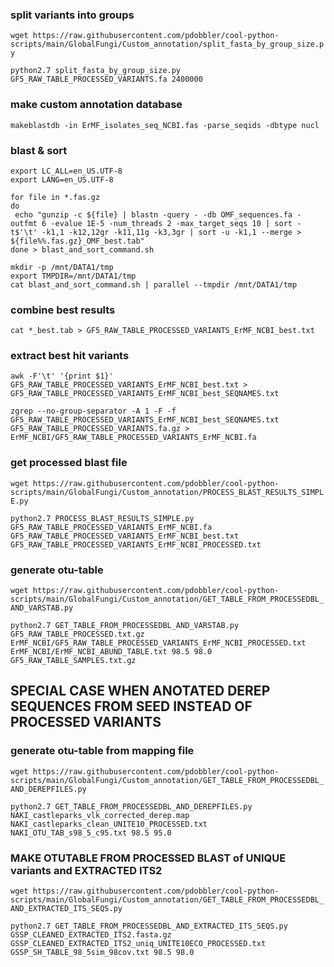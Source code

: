 
### split variants into groups

`wget https://raw.githubusercontent.com/pdobbler/cool-python-scripts/main/GlobalFungi/Custom_annotation/split_fasta_by_group_size.py`

`python2.7 split_fasta_by_group_size.py GF5_RAW_TABLE_PROCESSED_VARIANTS.fa 2400000`


### make custom annotation database

`makeblastdb -in ErMF_isolates_seq_NCBI.fas -parse_seqids -dbtype nucl`


### blast & sort

```
export LC_ALL=en_US.UTF-8
export LANG=en_US.UTF-8

for file in *.fas.gz
do
 echo "gunzip -c ${file} | blastn -query - -db OMF_sequences.fa -outfmt 6 -evalue 1E-5 -num_threads 2 -max_target_seqs 10 | sort -t$'\t' -k1,1 -k12,12gr -k11,11g -k3,3gr | sort -u -k1,1 --merge > ${file%%.fas.gz}_OMF_best.tab"
done > blast_and_sort_command.sh

mkdir -p /mnt/DATA1/tmp
export TMPDIR=/mnt/DATA1/tmp
cat blast_and_sort_command.sh | parallel --tmpdir /mnt/DATA1/tmp
```

### combine best results

`cat *_best.tab > GF5_RAW_TABLE_PROCESSED_VARIANTS_ErMF_NCBI_best.txt`


### extract best hit variants


`awk -F'\t' '{print $1}' GF5_RAW_TABLE_PROCESSED_VARIANTS_ErMF_NCBI_best.txt > GF5_RAW_TABLE_PROCESSED_VARIANTS_ErMF_NCBI_best_SEQNAMES.txt`

`zgrep --no-group-separator -A 1 -F -f GF5_RAW_TABLE_PROCESSED_VARIANTS_ErMF_NCBI_best_SEQNAMES.txt GF5_RAW_TABLE_PROCESSED_VARIANTS.fa.gz > ErMF_NCBI/GF5_RAW_TABLE_PROCESSED_VARIANTS_ErMF_NCBI.fa`

### get processed blast file

`wget https://raw.githubusercontent.com/pdobbler/cool-python-scripts/main/GlobalFungi/Custom_annotation/PROCESS_BLAST_RESULTS_SIMPLE.py`

`python2.7 PROCESS_BLAST_RESULTS_SIMPLE.py GF5_RAW_TABLE_PROCESSED_VARIANTS_ErMF_NCBI.fa GF5_RAW_TABLE_PROCESSED_VARIANTS_ErMF_NCBI_best.txt GF5_RAW_TABLE_PROCESSED_VARIANTS_ErMF_NCBI_PROCESSED.txt`


### generate otu-table

`wget https://raw.githubusercontent.com/pdobbler/cool-python-scripts/main/GlobalFungi/Custom_annotation/GET_TABLE_FROM_PROCESSEDBL_AND_VARSTAB.py`

`python2.7 GET_TABLE_FROM_PROCESSEDBL_AND_VARSTAB.py GF5_RAW_TABLE_PROCESSED.txt.gz ErMF_NCBI/GF5_RAW_TABLE_PROCESSED_VARIANTS_ErMF_NCBI_PROCESSED.txt ErMF_NCBI/ErMF_NCBI_ABUND_TABLE.txt 98.5 98.0 GF5_RAW_TABLE_SAMPLES.txt.gz`



## SPECIAL CASE WHEN ANOTATED DEREP SEQUENCES FROM SEED INSTEAD OF PROCESSED VARIANTS 
### generate otu-table from mapping file

`wget https://raw.githubusercontent.com/pdobbler/cool-python-scripts/main/GlobalFungi/Custom_annotation/GET_TABLE_FROM_PROCESSEDBL_AND_DEREPFILES.py`

`python2.7 GET_TABLE_FROM_PROCESSEDBL_AND_DEREPFILES.py NAKI_castleparks_vlk_corrected_derep.map NAKI_castleparks_clean_UNITE10_PROCESSED.txt NAKI_OTU_TAB_s98_5_c95.txt 98.5 95.0`

### MAKE OTUTABLE FROM PROCESSED BLAST of UNIQUE variants and EXTRACTED ITS2

`wget https://raw.githubusercontent.com/pdobbler/cool-python-scripts/main/GlobalFungi/Custom_annotation/GET_TABLE_FROM_PROCESSEDBL_AND_EXTRACTED_ITS_SEQS.py`

`python2.7 GET_TABLE_FROM_PROCESSEDBL_AND_EXTRACTED_ITS_SEQS.py GSSP_CLEANED_EXTRACTED_ITS2.fasta.gz GSSP_CLEANED_EXTRACTED_ITS2_uniq_UNITE10ECO_PROCESSED.txt GSSP_SH_TABLE_98_5sim_98cov.txt 98.5 98.0`


